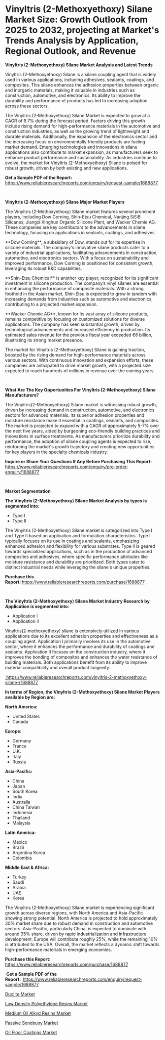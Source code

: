 <p><h1>Vinyltris (2-Methoxyethoxy) Silane Market Size: Growth Outlook from 2025 to 2032, projecting at Market's Trends Analysis by Application, Regional Outlook, and Revenue</h1></p><p><strong>Vinyltris (2-Methoxyethoxy) Silane Market Analysis and Latest Trends</strong></p>
<p><p>Vinyltris (2-Methoxyethoxy) Silane is a silane coupling agent that is widely used in various applications, including adhesives, sealants, coatings, and composites. This silane enhances the adhesion properties between organic and inorganic materials, making it valuable in industries such as construction, automotive, and electronics. Its ability to improve the durability and performance of products has led to increasing adoption across these sectors.</p><p>The Vinyltris (2-Methoxyethoxy) Silane Market is expected to grow at a CAGR of 9.7% during the forecast period. Factors driving this growth include rising demand for high-performance materials in the automotive and construction industries, as well as the growing trend of lightweight and durable materials. Additionally, the expansion of the electronics sector and the increasing focus on environmentally friendly products are fueling market demand. Emerging technologies and innovations in silane applications also contribute to market expansion, as manufacturers seek to enhance product performance and sustainability. As industries continue to evolve, the market for Vinyltris (2-Methoxyethoxy) Silane is poised for robust growth, driven by both existing and new applications.</p></p>
<p><strong>Get a Sample PDF of the Report:&nbsp;</strong> <a href="https://www.reliableresearchreports.com/enquiry/request-sample/1688877?utm_campaign=116&utm_medium=2&utm_source=Github&utm_content=ia&utm_term=06012025&utm_id=vinyltris-2-methoxyethoxy-silane">https://www.reliableresearchreports.com/enquiry/request-sample/1688877</a></p>
<p>&nbsp;</p>
<p><strong>Vinyltris (2-Methoxyethoxy) Silane Major Market Players</strong></p>
<p><p>The Vinyltris (2-Methoxyethoxy) Silane market features several prominent players, including Dow Corning, Shin-Etsu Chemical, Nanjing SiSiB Silicanes, Jiangxi Xinghuo Organic Silicone Plant, and Wacker Chemie AG. These companies are key contributors to the advancements in silane technology, focusing on applications in sealants, coatings, and adhesives.</p><p>**Dow Corning**, a subsidiary of Dow, stands out for its expertise in silicone materials. The company's innovative silane products cater to a variety of industrial applications, facilitating advancements in construction, automotive, and electronics sectors. With a focus on sustainability and improved performance, Dow Corning is positioned for consistent growth, leveraging its robust R&D capabilities.</p><p>**Shin-Etsu Chemical** is another key player, recognized for its significant investment in silicone production. The company’s vinyl silanes are essential in enhancing the performance of composite materials. With a strong foothold in the Asian market, Shin-Etsu is expected to grow in tandem with increasing demands from industries such as automotive and electronics, contributing to a projected market expansion.</p><p>**Wacker Chemie AG**, known for its vast array of silicone products, remains competitive by focusing on customized solutions for diverse applications. The company has seen substantial growth, driven by technological advancements and increased efficiency in production. Its estimated sales revenue for the previous fiscal year exceeded €6 billion, illustrating its strong market presence.</p><p>The market for Vinyltris (2-Methoxyethoxy) Silane is gaining traction, boosted by the rising demand for high-performance materials across various sectors. With continuous innovation and expansion efforts, these companies are anticipated to drive market growth, with a projected size expected to reach hundreds of millions in revenue over the coming years.</p></p>
<p>&nbsp;</p>
<p><strong>What Are The Key Opportunities For Vinyltris (2-Methoxyethoxy) Silane Manufacturers?</strong></p>
<p><p>The Vinyltris(2-Methoxyethoxy) Silane market is witnessing robust growth, driven by increasing demand in construction, automotive, and electronics sectors for advanced materials. Its superior adhesion properties and moisture resistance make it essential in coatings, sealants, and composites. The market is projected to expand with a CAGR of approximately 5-7% over the next five years, aided by burgeoning eco-friendly building practices and innovations in surface treatments. As manufacturers prioritize durability and performance, the adoption of silane coupling agents is expected to rise, reinforcing the market's growth trajectory and creating new opportunities for key players in the specialty chemicals industry.</p></p>
<p><strong>Inquire or Share Your Questions If Any Before Purchasing This Report:</strong> <a href="https://www.reliableresearchreports.com/enquiry/pre-order-enquiry/1688877?utm_campaign=116&utm_medium=2&utm_source=Github&utm_content=ia&utm_term=06012025&utm_id=vinyltris-2-methoxyethoxy-silane">https://www.reliableresearchreports.com/enquiry/pre-order-enquiry/1688877</a></p>
<p>&nbsp;</p>
<p><strong>Market Segmentation</strong></p>
<p><strong>The Vinyltris (2-Methoxyethoxy) Silane Market Analysis by types is segmented into:</strong></p>
<p><ul><li>Type I</li><li>Type II</li></ul></p>
<p><p>The Vinyltris (2-Methoxyethoxy) Silane market is categorized into Type I and Type II based on application and formulation characteristics. Type I typically focuses on its use in coatings and sealants, emphasizing enhanced adhesion and flexibility for various substrates. Type II is geared towards specialized applications, such as in the production of advanced composites and adhesives, where specific performance attributes like moisture resistance and durability are prioritized. Both types cater to distinct industrial needs while leveraging the silane's unique properties.</p></p>
<p><strong>Purchase this Report:&nbsp;</strong><a href="https://www.reliableresearchreports.com/purchase/1688877?utm_campaign=116&utm_medium=2&utm_source=Github&utm_content=ia&utm_term=06012025&utm_id=vinyltris-2-methoxyethoxy-silane">https://www.reliableresearchreports.com/purchase/1688877</a></p>
<p>&nbsp;</p>
<p><strong>The Vinyltris (2-Methoxyethoxy) Silane Market Industry Research by Application is segmented into:</strong></p>
<p><ul><li>Application I</li><li>Application II</li></ul></p>
<p><p>Vinyltris(2-methoxyethoxy) silane is extensively utilized in various applications due to its excellent adhesion properties and effectiveness as a coupling agent. Application I primarily involves its use in the automotive sector, where it enhances the performance and durability of coatings and sealants. Application II focuses on the construction industry, where it improves the bonding of composites and enhances the water resistance of building materials. Both applications benefit from its ability to improve material compatibility and overall product longevity.</p></p>
<p><a href="https://www.reliableresearchreports.com/vinyltris-2-methoxyethoxy-silane-r1688877?utm_campaign=116&utm_medium=2&utm_source=Github&utm_content=ia&utm_term=06012025&utm_id=vinyltris-2-methoxyethoxy-silane">&nbsp;https://www.reliableresearchreports.com/vinyltris-2-methoxyethoxy-silane-r1688877</a></p>
<p><strong>In terms of Region, the Vinyltris (2-Methoxyethoxy) Silane Market Players available by Region are:</strong></p>
<p>
    <p> <strong> North America: </strong>
        <ul>
            <li>United States</li>
            <li>Canada</li>
        </ul>
        </p> 
    <p> <strong> Europe: </strong>
        <ul>
            <li>Germany</li>
            <li>France</li>
            <li>U.K.</li>
            <li>Italy</li>
            <li>Russia</li>
        </ul>
        </p> 
    <p> <strong> Asia-Pacific: </strong>
        <ul>
            <li>China</li>
            <li>Japan</li>
            <li>South Korea</li>
            <li>India</li>
            <li>Australia</li>
            <li>China Taiwan</li>
            <li>Indonesia</li>
            <li>Thailand</li>
            <li>Malaysia</li>
        </ul>
        </p> 
    <p> <strong> Latin America: </strong>
        <ul>
            <li>Mexico</li>
            <li>Brazil</li>
            <li>Argentina Korea</li>
            <li>Colombia</li>
        </ul>
        </p> 
    <p> <strong> Middle East & Africa: </strong>
        <ul>
            <li>Turkey</li>
            <li>Saudi</li>
            <li>Arabia</li>
            <li>UAE</li>
            <li>Korea</li>
        </ul>
    </p>
    </p>
<p><p>The Vinyltris (2-Methoxyethoxy) Silane market is experiencing significant growth across diverse regions, with North America and Asia-Pacific showing strong potential. North America is projected to hold approximately 30% market share due to robust demand in construction and automotive sectors. Asia-Pacific, particularly China, is expected to dominate with around 35% share, driven by rapid industrialization and infrastructure development. Europe will contribute roughly 25%, while the remaining 10% is attributed to the USA. Overall, the market reflects a dynamic shift towards high-performance materials in emerging economies.</p></p>
<p><strong>Purchase this Report: </strong><a href="https://www.reliableresearchreports.com/purchase/1688877?utm_campaign=116&utm_medium=2&utm_source=Github&utm_content=ia&utm_term=06012025&utm_id=vinyltris-2-methoxyethoxy-silane">https://www.reliableresearchreports.com/purchase/1688877</a></p>
<p>&nbsp;<strong>Get a Sample PDF of the Report:&nbsp;&nbsp;</strong><a href="https://www.reliableresearchreports.com/enquiry/request-sample/1688877?utm_campaign=116&utm_medium=2&utm_source=Github&utm_content=ia&utm_term=06012025&utm_id=vinyltris-2-methoxyethoxy-silane">https://www.reliableresearchreports.com/enquiry/request-sample/1688877</a></p>
<p><strong></strong></p>
<p><p><a href="https://github.com/flnordan65e0/Market-Research-Report-List-1/blob/main/duolite-market.md?utm_campaign=116&utm_medium=2&utm_source=Github&utm_content=ia&utm_term=06012025&utm_id=vinyltris-2-methoxyethoxy-silane">Duolite Market</a></p><p><a href="https://github.com/lindaopodray/Market-Research-Report-List-1/blob/main/low-density-polyethylene-resins-market.md?utm_campaign=116&utm_medium=2&utm_source=Github&utm_content=ia&utm_term=06012025&utm_id=vinyltris-2-methoxyethoxy-silane">Low Density Polyethylene Resins Market</a></p><p><a href="https://www.linkedin.com/pulse/medium-oil-alkyd-resins-market-expected-see-strong-growth-competition-mphhf?utm_campaign=116&utm_medium=2&utm_source=Github&utm_content=ia&utm_term=06012025&utm_id=vinyltris-2-methoxyethoxy-silane">Medium Oil Alkyd Resins Market</a></p><p><a href="https://www.linkedin.com/pulse/whats-driving-passive-sonobuoy-market-2025-2032-forecast-103-bsk3e?utm_campaign=116&utm_medium=2&utm_source=Github&utm_content=ia&utm_term=06012025&utm_id=vinyltris-2-methoxyethoxy-silane">Passive Sonobuoy Market</a></p><p><a href="https://www.linkedin.com/pulse/analyzing-oil-floor-coatings-market-42-cagr-growth-forecast-wdhre?utm_campaign=116&utm_medium=2&utm_source=Github&utm_content=ia&utm_term=06012025&utm_id=vinyltris-2-methoxyethoxy-silane">Oil Floor Coatings Market</a></p></p>